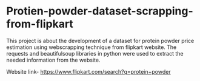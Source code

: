 # Protien-powder-dataset-scrapping-from-flipkart
This project is about the development of a dataset for protein powder price estimation using webscrapping technique from flipkart website. The requests and beautifulsoup libraries in python were used to extract the needed information from the website.

Website link- https://www.flipkart.com/search?q=protein+powder
